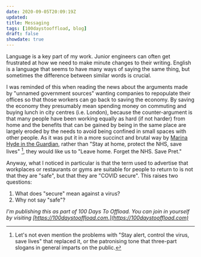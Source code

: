 ```yaml
---
date: 2020-09-05T20:09:19Z
updated:
title: Messaging
tags: [100daystooffload, blog]
draft: false
showdate: true
---
```


Language is a key part of my work. Junior engineers can often get frustrated at how we need to make minute changes to their writing. English is a language that seems to have many ways of saying the same thing, but sometimes the difference between similar words is crucial.

I was reminded of this when reading the news about the arguments made by "unnamed government sources" wanting companies to repopulate their offices so that those workers can go back to saving the economy. By saving the economy they presumably mean spending money on commuting and buying lunch in city centres (i.e. London), because the counter-argument is that many people have been working equally as hard (if not harder) from home and the benefits that can be gained by being in the same place are largely eroded by the needs to avoid being confined in small spaces with other people. As it was put it in a more succinct and brutal way by [Marina Hyde in the Guardian](https://www.theguardian.com/commentisfree/2020/aug/28/boris-johnson-home-nhs-government-office-commute), rather than "Stay at home, protect the NHS, save lives" [^1], they would like us to "Leave home. Forget the NHS. Save Pret."

Anyway, what I noticed in particular is that the term used to advertise that workplaces or restaurants or gyms are suitable for people to return to is not that they are "safe", but that they are "COVID secure". This raises two questions:

1. What does "secure" mean against a virus?
2. Why not say "safe"?

*I'm publishing this as part of 100 Days To Offload. You can join in yourself by visiting [https://100daystooffload.com.](https://100daystooffload.com)*

[^1]: Let's not even mention the problems with "Stay alert, control the virus, save lives" that replaced it, or the patronising tone that three-part slogans in general imparts on the public.
